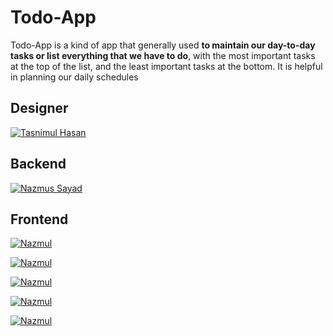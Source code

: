 # Todo-App

Todo-App is a kind of app that generally used **to maintain our day-to-day tasks or list everything that we have to do**, with the most important tasks at the top of the list, and the least important tasks at the bottom. It is helpful in planning our daily schedules

## Designer

<a href="https://github.com/Tasnimul-Hasan"> 

![Tasnimul Hasan](https://avatars.githubusercontent.com/u/70838906?s=70&v=4)
</a>

## Backend

<a href="https://github.com/NazmusSayad"> 

![Nazmus Sayad](https://avatars.githubusercontent.com/u/87106526?s=70&v=4)
</a>


## Frontend

<a href="https://github.com/Nazmul1582"> 

![Nazmul](https://avatars.githubusercontent.com/u/71882172?s=70&v=4)
</a>

<a href="https://github.com/Mdkawsarislam2002"> 

![Nazmul](https://avatars.githubusercontent.com/u/87494463?s=70&v=4)
</a>

<a href="https://github.com/Dev-SalamSheikh"> 

![Nazmul](https://avatars.githubusercontent.com/u/94852238?s=70&v=4)
</a>

<a href="https://github.com/NazmusSayad"> 

![Nazmul](https://avatars.githubusercontent.com/u/87106526?s=70&v=4)
</a>

<a href="https://github.com/Tasnimul-Hasan"> 

![Nazmul](https://avatars.githubusercontent.com/u/70838906?s=70&v=4)
</a>

